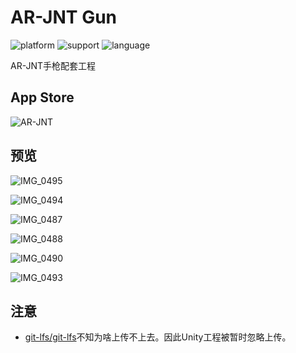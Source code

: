 # AR-JNT Gun

![platform](https://img.shields.io/badge/platform-iOS-blue.svg?style=flat)
![support](https://img.shields.io/badge/support-iOS%209%2B-blue.svg?style=flat)
![language](https://img.shields.io/badge/language-Objective--C-blue.svg?style=flat)

AR-JNT手枪配套工程

## App Store

![AR-JNT](https://ws4.sinaimg.cn/large/006tNc79ly1fi7v2gy79hj307s07s0so.jpg)

## 预览

![IMG_0495](https://ws3.sinaimg.cn/large/006tKfTcly1fhzkrnegmej30m80ciabd.jpg)

![IMG_0494](https://ws2.sinaimg.cn/large/006tKfTcly1fhzku1nq4wj30m80ciab3.jpg)

![IMG_0487](https://ws2.sinaimg.cn/large/006tKfTcly1fhzku6ld28j30m80ci3zi.jpg)

![IMG_0488](https://ws1.sinaimg.cn/large/006tKfTcly1fhzkuacowjj30m80cijsl.jpg)

![IMG_0490](https://ws1.sinaimg.cn/large/006tKfTcly1fhzkugxtytj30m80cigmn.jpg)

![IMG_0493](https://ws1.sinaimg.cn/large/006tKfTcly1fhzkukmb6sj30m80cidh1.jpg)

## 注意

- [git-lfs/git-lfs](git-lfs/git-lfs)不知为啥上传不上去。因此Unity工程被暂时忽略上传。

